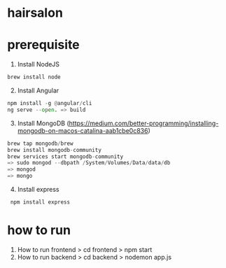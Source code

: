 # hairsalon
# prerequisite
1. Install NodeJS
```python
brew install node
```
2. Install Angular
```python
npm install -g @angular/cli
ng serve --open. => build
```
3. Install MongoDB (https://medium.com/better-programming/installing-mongodb-on-macos-catalina-aab1cbe0c836)
```python
brew tap mongodb/brew
brew install mongodb-community
brew services start mongodb-community 
=> sudo mongod --dbpath /System/Volumes/Data/data/db
=> mongod
=> mongo
```
4. Install express
```python
 npm install express
 ```
# how to run
1. How to run frontend > cd frontend > npm start
2. How to run backend > cd backend > nodemon app.js
